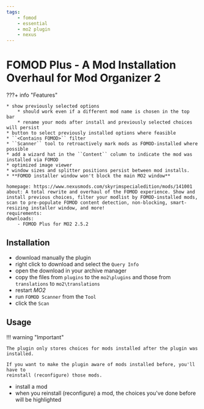 ```yaml
---
tags:
    - fomod
    - essential
    - mo2 plugin
    - nexus
---
```


# FOMOD Plus - A Mod Installation Overhaul for Mod Organizer 2

???+ info "Features"

    * show previously selected options
        * should work even if a different mod name is chosen in the top bar
        * rename your mods after install and previously selected choices will persist
    * button to select previously installed options where feasible
    * ``<Contains FOMOD>`` filter
    * ``Scanner`` tool to retroactively mark mods as FOMOD-installed where possible
    * add a wizard hat in the ``Content`` column to indicate the mod was installed via FOMOD
    * optimized image viewer
    * window sizes and splitter positions persist between mod installs.
    * **FOMOD installer window won't block the main MO2 window**


```project_info
homepage: https://www.nexusmods.com/skyrimspecialedition/mods/141001
about: A total rewrite and overhaul of the FOMOD experience. Show and install previous choices, filter your modlist by FOMOD-installed mods, scan to pre-populate FOMOD content detection, non-blocking, smart-resizing installer window, and more!
requirements:
downloads:
    - FOMOD Plus for MO2 2.5.2
```

## Installation

* download manually the plugin
* right click to download and select the ``Query Info``
* open the download in your archive manager
* copy the files from ``plugins`` to the ``mo2\plugins`` and those from ``translations``
    to ``mo2\translations``
* restart *MO2*
* run ``FOMOD Scanner`` from the ``Tool``
* click the ``Scan``

## Usage

!!! warning "Important"

    The plugin only stores choices for mods installed after the plugin was installed.

    If you want to make the plugin aware of mods installed before, you'll have to
    reinstall (reconfigure) those mods.

* install a mod
* when you reinstall (reconfigure) a mod, the choices you've done before will be
    highlighted
